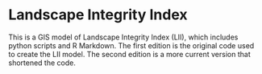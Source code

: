 # Landscape Integrity Index
This is a GIS model of Landscape Integrity Index (LII), which includes python scripts and R Markdown.
The first edition is the original code used to create the LII model. The second edition is a more current version that shortened the code. 
